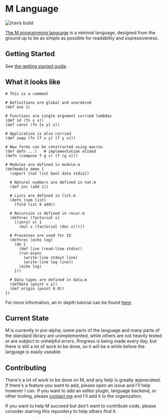 M Language
==========

![travis build](https://travis-ci.com/m-language/m-language.svg?branch=master)

[The M programming language](https://m-language.github.io/) is a minimal 
language, designed from the ground up to be as simple as possible for
readability and expressiveness. 

Getting Started
---------------

See [the getting started guide](https://m-language.readthedocs.io/en/latest/tutorial/starting.html).

What it looks like
------------------

```
# This is a comment

# Definitions are global and unordered
(def one 1)

# Functions are single argument curried lambdas
(def id (fn x x))
(def const (fn [x y] x))

# Application is also curried
(def swap (fn [f x y] (f y x)))

# New forms can be constructed using macros
(def defn ...)   # implementation elided
(defn (compose f g x) (f (g x)))

# Modules are defined in module.m
(defmodule demo {
  (import [nat list bool data stdio])

  # Natural numbers are defined in nat.m
  (def inc (add 1))

  # Lists are defined in list.m
  (defn (sum list)
    (fold list 0 add))

  # Recursion is defined in recur.m
  (defnrec (factorial x)
    ((zero? x) 1
      (mul x (factorial (dec x)))))

  # Processes are used for IO
  (defnrec (echo log)
    (do {
      (def line (read-line stdin))
      (run-async 
        (write-line stdout line)
        (write-line log line))
      (echo log)
    }))

  # Data types are defined in data.m
  (defdata (point x y))
  (def origin (point 0 0))
})
```

For more information, an in-depth tutorial can be found
[here](https://m-language.readthedocs.io/en/latest/tutorial/index.html).

Current State
-------------

M is currently in pre-alpha; some parts of the language and many parts of the
standard library are unimplemented, while others are not heavily tested or are
subject to unhelpful errors. Progress is being made every day, but there is
still a lot of work to be done, so it will be a while before the language is
easily useable.

Contributing
------------

There's a lot of work to be done on M, and any help is greatly appreciated. If
there's a feature you want to add, please open an issue and I'll help however I
can. If you want to add an editor plugin, language backend, or other tooling,
please [contact me](https://github.com/aedans) and I'll add it to the
organization.

If you want to help M succeed but don't want to contribute code, please consider
starring this repository to help others find it.
